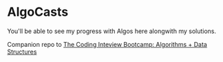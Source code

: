 # AlgoCasts

You'll be able to see my progress with Algos here alongwith my solutions.

Companion repo to [The Coding Inteview Bootcamp: Algorithms + Data Structures](https://www.udemy.com/course/coding-interview-bootcamp-algorithms-and-data-structure/)
